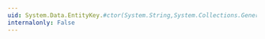 ```yaml
---
uid: System.Data.EntityKey.#ctor(System.String,System.Collections.Generic.IEnumerable{System.Data.EntityKeyMember})
internalonly: False
---
```

